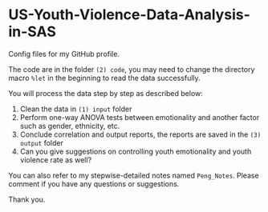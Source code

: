 # US-Youth-Violence-Data-Analysis-in-SAS
Config files for my GitHub profile.  
  
The code are in the folder `(2) code`, you may need to change the directory macro `%let` in the beginning to read the data successfully.  
  
You will process the data step by step as described below:
1) Clean the data in `(1) input` folder    
2) Perform one-way ANOVA tests between emotionality and another factor such as gender, ethnicity, etc.  
3) Conclude correlation and output reports, the reports are saved in the `(3) output` folder
4) Can you give suggestions on controlling youth emotionality and youth violence rate as well?

You can also refer to my stepwise-detailed notes named `Peng_Notes`. Please comment if you have any questions or suggestions.  
  
Thank you.
